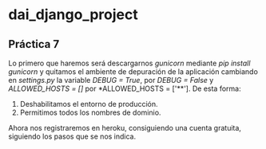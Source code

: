 # dai_django_project
## Práctica 7


Lo primero que haremos será descargarnos *gunicorn* mediante *pip install gunicorn* y quitamos el ambiente de depuración de la aplicación cambiando en *settings.py* la variable *DEBUG = True*, por *DEBUG = False* y *ALLOWED_HOSTS = []* por *ALLOWED_HOSTS = ['**']. De esta forma:
1. Deshabilitamos el entorno de producción.
2. Permitimos todos los nombres de dominio.

Ahora nos registraremos en heroku, consiguiendo una cuenta gratuita, siguiendo los pasos que se nos indica.
